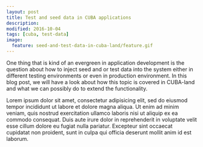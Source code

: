 ```yaml
---
layout: post
title: Test and seed data in CUBA applications
description:
modified: 2016-10-04
tags: [cuba, test-data]
image:
  feature: seed-and-test-data-in-cuba-land/feature.gif
---
```


One thing that is kind of an evergreen in application development is the question about how to inject seed and or test data into the system either in different testing environments or even in production environment. In this blog post, we will have a look about how this topic is covered in CUBA-land and what we can possibly do to extend the functionality.

<!-- more -->

Lorem ipsum dolor sit amet, consectetur adipisicing elit, sed do eiusmod tempor incididunt ut labore et dolore magna aliqua. Ut enim ad minim veniam, quis nostrud exercitation ullamco laboris nisi ut aliquip ex ea commodo consequat. Duis aute irure dolor in reprehenderit in voluptate velit esse cillum dolore eu fugiat nulla pariatur. Excepteur sint occaecat cupidatat non proident, sunt in culpa qui officia deserunt mollit anim id est laborum.
